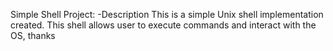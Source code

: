 Simple Shell Project:
-Description
This is a simple Unix shell implementation created.  This  shell allows user to execute commands and interact with the OS, thanks 
